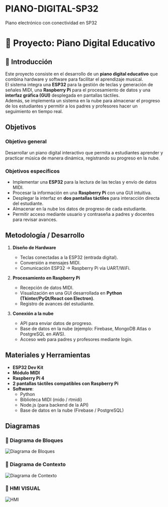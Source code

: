 # PIANO-DIGITAL-SP32
Piano electrónico con conectividad en SP32
# 🎹 Proyecto: Piano Digital Educativo

## 📖 Introducción
Este proyecto consiste en el desarrollo de un **piano digital educativo** que combina hardware y software para facilitar el aprendizaje musical.  
El sistema integra una **ESP32** para la gestión de teclas y generación de señales MIDI, una **Raspberry Pi** para el procesamiento de datos y una **interfaz gráfica (GUI)** desplegada en pantallas táctiles.  
Además, se implementa un sistema en la nube para almacenar el progreso de los estudiantes y permitir a los padres y profesores hacer un seguimiento en tiempo real.

## Objetivos

### Objetivo general
Desarrollar un piano digital interactivo que permita a estudiantes aprender y practicar música de manera dinámica, registrando su progreso en la nube.  

### Objetivos específicos
- Implementar una **ESP32** para la lectura de las teclas y envío de datos MIDI.  
- Procesar la información en una **Raspberry Pi** con una GUI intuitiva.  
- Desplegar la interfaz en **dos pantallas táctiles** para interacción directa del estudiante.  
- Almacenar en la nube los datos de progreso de cada estudiante.  
- Permitir acceso mediante usuario y contraseña a padres y docentes para revisar avances.  

## Metodología / Desarrollo
1. **Diseño de Hardware**  
   - Teclas conectadas a la ESP32 (entrada digital).  
   - Conversión a mensajes MIDI.  
   - Comunicación ESP32 → Raspberry Pi vía UART/WiFi.  

2. **Procesamiento en Raspberry Pi**  
   - Recepción de datos MIDI.  
   - Visualización en una GUI desarrollada en **Python (Tkinter/PyQt/React con Electron)**.  
   - Registro de avances del estudiante.  

3. **Conexión a la nube**  
   - API para enviar datos de progreso.  
   - Base de datos en la nube (ejemplo: Firebase, MongoDB Atlas o PostgreSQL en AWS).  
   - Acceso web para padres y profesores mediante login.  

## Materiales y Herramientas
- **ESP32 Dev Kit**  
- **Módulo MIDI**  
- **Raspberry Pi 4**  
- **2 pantallas táctiles compatibles con Raspberry Pi**  
- **Software**:  
  - Python  
  - Biblioteca MIDI (mido / rtmidi)  
  - Node.js (para backend de la API)  
  - Base de datos en la nube (Firebase / PostgreSQL)  

## Diagramas
### 📌 Diagrama de Bloques
![Diagrama de Bloques](imagenes/DIAGRAMA_DE_BLOQUES.jpeg)

### 📌 Diagrama de Contexto
![Diagrama de Contexto](imagenes/DIAGRAMA_SOFTWARE.jpeg)

### 📌 HMI VISUAL
![HMI](imagenes/HMI_VISUAL.jpeg)
